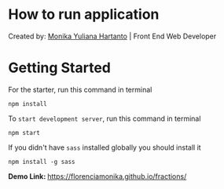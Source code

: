 # How to run application

Created by: [Monika Yuliana Hartanto](mailto:florenciamonika@gmail.com) | Front End Web Developer

# Getting Started

For the starter, run this command in terminal
```
npm install
```

To `start development server`, run this command in terminal
```
npm start
```

If you didn't have `sass` installed globally you should install it
```
npm install -g sass
```

<b>Demo Link: </b> <a href="https://florenciamonika.github.io/fractions/" target="_blank">https://florenciamonika.github.io/fractions/</a>